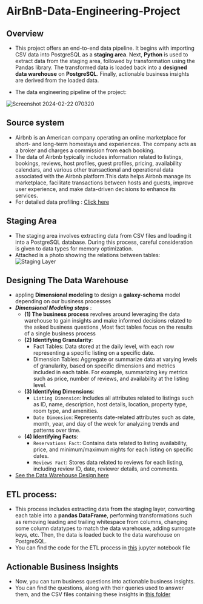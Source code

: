 # AirBnB-Data-Engineering-Project
## Overview
- This project offers an end-to-end data pipeline. It begins with importing CSV data into PostgreSQL as a **staging area**. Next, **Python** is used to extract data from the staging area, followed by transformation using the Pandas library. The transformed data is loaded back into a **designed data warehouse** on **PostgreSQL**. Finally, actionable business insights are derived from the loaded data.
  
- The data engineering pipeline of the project:

![Screenshot 2024-02-22 070320](https://github.com/Arwa0/AirBnB-Data-Engineering-Project/assets/74055031/73b4422f-5faa-4ee4-895f-21beecf04926)

## Source system 
- Airbnb is an American company operating an online marketplace for short- and long-term homestays and experiences. The company acts as a broker and charges a commission from each booking.
- The data of Airbnb typically includes information related to listings, bookings, reviews, host profiles, guest profiles, pricing, availability calendars, and various other transactional and operational data associated with the Airbnb platform.This data helps Airbnb manage its marketplace, facilitate transactions between hosts and guests, improve user experience, and make data-driven decisions to enhance its services.
- For detailed data profiling :
[Click here](https://github.com/Arwa0/AirBnB-Data-Engineering-Project/tree/main/Data_Profiling)

## Staging Area
- The staging area involves extracting data from CSV files and loading it into a PostgreSQL database. During this process, careful consideration is given to data types for memory optimization.
- Attached is a photo showing the relations between tables:
  ![Staging Layer ](https://github.com/Arwa0/AirBnB-Data-Engineering-Project/assets/74055031/8ab8cb13-9be9-4c53-a77d-dda8aad90d4b)

## Designing The Data Warehouse
- appling **Dimensional modeling** to design a **galaxy-schema** model depending on our business processes
- ***Dimensional Modeling steps*** :
  - **(1) The business process** revolves around leveraging the data warehouse to gain insights and make informed decisions related to the asked business questions ,Most fact tables focus on the results of a single business process
  - **(2) Identifying Granularity**:
      - Fact Tables: Data stored at the daily level, with each row representing a specific listing on a specific date.
      - Dimension Tables: Aggregate or summarize data at varying levels of granularity, based on specific dimensions and metrics included in each table. For example, summarizing key metrics such as price, number of reviews, and availability at the listing level.
  - **(3) Identifying Dimensions**:
    - `Listing Dimension`: Includes all attributes related to listings such as ID, name, description, host details, location, property type, room type, and amenities.
    - `Date Dimension`: Represents date-related attributes such as date, month, year, and day of the week for analyzing trends and patterns over time.
  - **(4) Identifying Facts**:
    - `Reservations Fact`: Contains data related to listing availability, price, and minimum/maximum nights for each listing on specific dates.
    - `Reviews Fact`: Stores data related to reviews for each listing, including review ID, date, reviewer details, and comments.
 - [See the Data Warehouse Design here](https://github.com/Arwa0/AirBnB-Data-Engineering-Project/tree/main/Data%20Warehouse%20Design#readme)

## ETL process:
- This process includes extracting data from the staging layer, converting each table into a **pandas DataFrame**, performing transformations such as removing leading and trailing whitespace from columns, changing some column datatypes to match the data warehouse, adding surrogate keys, etc. Then, the data is loaded back to the data warehouse on PostgreSQL.
- You can find the code for the ETL process in [this](https://github.com/Arwa0/AirBnB-Data-Engineering-Project/blob/main/ETL%20using%20python%20script.ipynb) jupyter notebook file

## Actionable Business Insights
- Now, you can turn business questions into actionable business insights.
- You can find the questions, along with their queries used to answer them, and the CSV files containing these insights in [this folder](https://github.com/Arwa0/AirBnB-Data-Engineering-Project/tree/main/Actionable%20Business%20Insights)
 
      


  

  

  



